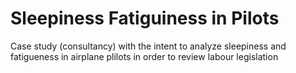 # Sleepiness Fatiguiness in Pilots

Case study (consultancy) with the intent to analyze sleepiness and fatigueness in airplane plilots in order to review labour legislation
